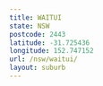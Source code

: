 ```yaml
---
title: WAITUI
state: NSW
postcode: 2443
latitude: -31.725436
longitude: 152.747152
url: /nsw/waitui/
layout: suburb
---
```

